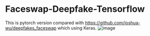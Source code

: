 # Faceswap-Deepfake-Tensorflow
This is pytorch version compared with https://github.com/joshua-wu/deepfakes_faceswap which using Keras.
![image](https://github.com/DoraemonHank/Faceswap-Deepfake-Tensorflow/blob/main/image/output.jpg)
